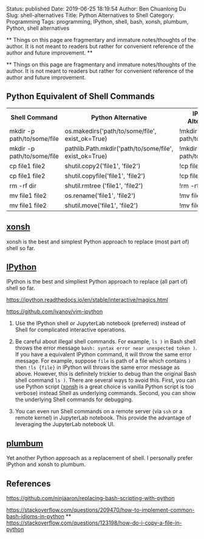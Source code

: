 Status: published
Date: 2019-06-25 18:19:54
Author: Ben Chuanlong Du
Slug: shell-alternatives
Title: Python Alternatives to Shell
Category: Programming
Tags: programming, IPython, shell, bash, xonsh, plumbum, Python, shell alternatives

**
Things on this page are fragmentary and immature notes/thoughts of the author.
It is not meant to readers but rather for convenient reference of the author and future improvement.
**


**
Things on this page are
fragmentary and immature notes/thoughts of the author.
It is not meant to readers
but rather for convenient reference of the author and future improvement.


## Python Equivalent of Shell Commands

<table style="width:100%">
  <tr>
    <th> Shell Command </th>
    <th> Python Alternative </th>
    <th> IPython Alternative </th>
    <th> Python xonsh Alternative </th>
  </tr>
  <tr>
    <td> mkdir -p path/to/some/file </td>
    <td> os.makedirs('path/to/some/file', exist_ok=True) </td>
    <td> !mkdir -p path/to/some/file </td>
    <td> mkdir -p path/to/some/file </td>
  </tr>
  <tr>
    <td> mkdir -p path/to/some/file </td>
    <td> pathlib.Path.mkdir('path/to/some/file', exist_ok=True) </td>
    <td> !mkdir -p path/to/some/file </td>
    <td> mkdir -p path/to/some/file </td>
  </tr>
  <tr>
    <td> cp file1 file2 </td>
    <td> shutil.copy2('file1', 'file2') </td>
    <td> !cp file1 file2 </td>
    <td> cp file1 file2 </td>
  </tr>
  <tr>
    <td> cp file1 file2 </td>
    <td> shutil.copyfile('file1', 'file2') </td>
    <td> !cp file1 file2 </td>
    <td> cp file1 file2 </td>
  </tr>
  <tr>
    <td> rm -rf dir </td>
    <td> shutil.rmtree ('file1', 'file2') </td>
    <td> !rm -rf dir </td>
    <td> rm -rf dir </td>
  </tr>
  <tr>
    <td> mv file1 file2 </td>
    <td> os.rename('file1', 'file2') </td>
    <td> !mv file1 file2 </td>
    <td> mv file1 file2 </td>
  </tr>
  <tr>
    <td> mv file1 file2 </td>
    <td> shutil.move('file1', 'file2') </td>
    <td> !mv file1 file2 </td>
    <td> mv file1 file2 </td>
  </tr>
</table>

## [xonsh](https://github.com/xonsh/xonsh)

xonsh is the best and simplest Python approach to replace (most part of) shell so far.

## [IPython](https://github.com/ipython/ipython)

IPython is the best and simpliest Python approach to replace (all part of) shell so far.

https://ipython.readthedocs.io/en/stable/interactive/magics.html

https://github.com/ivanov/vim-ipython

1. Use the IPython shell or JupyterLab notebook (preferred) instead of Shell for complicated interactive operations.

2. Be careful about illegal shell commands.
    For example,
    `ls )` in Bash shell throws the error message `bash: syntax error near unexpected token )`.
    If you have a equivalent IPython command,
    it will throw the same error message.
    For example,
    suppose `file` is path of a file which contains `)`
    then `!ls {file}` in IPython will throws the same error message as above.
    However,
    this is definitely trickier to debug than the original Bash shell command `ls )`.
    There are several ways to avoid this.
    First,
    you can use Python script
    ([xonsh](https://github.com/xonsh/xonsh) is a great choice is vanilla Python script is too verbose)
    instead Shell as underlying commands.
    Second,
    you can show the underlying Shell commands for debugging.

3. You can even run Shell commands on a remote server (via `ssh` or a remote kernel) in JupyterLab notebook.
    This provide the advantage of leveraging the JupyterLab notebook UI.


## [plumbum](https://github.com/tomerfiliba/plumbum)

Yet another Python approach as a replacement of shell.
I personally prefer IPython and xonsh to plumbum.



## References

https://github.com/ninjaaron/replacing-bash-scripting-with-python

https://stackoverflow.com/questions/209470/how-to-implement-common-bash-idioms-in-python
**
https://stackoverflow.com/questions/123198/how-do-i-copy-a-file-in-python
